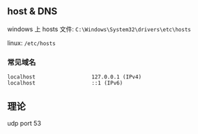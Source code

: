 ## host & DNS

windows 上 hosts 文件: `C:\Windows\System32\drivers\etc\hosts`

linux: `/etc/hosts`

### 常见域名

```
localhost                  127.0.0.1 (IPv4)
localhost                  ::1 (IPv6)
```

## 理论

udp port 53

